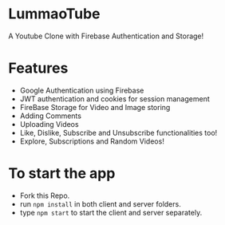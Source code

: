 # LummaoTube
A Youtube Clone with Firebase Authentication and Storage!

# Features
* Google Authentication using Firebase
* JWT authentication and cookies for session management
* FireBase Storage for Video and Image storing
* Adding Comments
* Uploading Videos
* Like, Dislike, Subscribe and Unsubscribe functionalities too!
* Explore, Subscriptions and Random Videos!

# To start the app
* Fork this Repo.
* run ```npm install``` in both client and server folders.
* type ```npm start``` to start the client and server separately.

